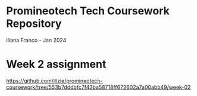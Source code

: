 # Promineotech Tech Coursework Repository
Iliana Franco - Jan 2024
# Week 2 assignment
https://github.com/illzie/promineotech-coursework/tree/553b7dddbfc7f43ba58718ff672602a7a00abb49/week-02
